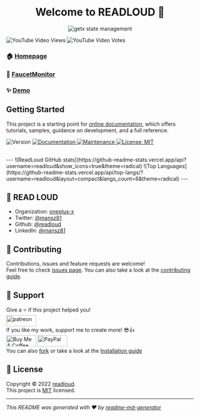 <h1 align="center">Welcome to READLOUD 👋</h1>
<p align="center">
  <img src="https://github.com/readloud/readloud.github.io/raw/main/src/assets/img/favicon.png" alt="getx state management" title="Screenshot">
</p>

![YouTube Video Views](https://img.shields.io/youtube/views/-FAiH638BHo?style=social) ![YouTube Video Votes](https://img.shields.io/youtube/likes/-FAiH638BHo?label=Likes&style=social) 
<br>

### 🏠 [Homepage](https://readloud.github.io/)
### 💱 [FaucetMonitor](https://readloud.github.io/faucetmonitor/)
### ✨ [Demo](https://readloud.github.io/osx)

## Getting Started

This project is a starting point for [online documentation](https://flutter.dev/docs), which offers tutorials, samples, guidance on development, and a full reference.
<p>
<img alt="Version" src="https://img.shields.io/badge/version-0.0.1-blue.svg?cacheSeconds=2592000"/>
<a href="https://mansz81.github.io/" target="_blank">
<img alt="Documentation" src="https://img.shields.io/badge/documentation-yes-brightgreen.svg" />
</a>
<a href="https://github.com/kefranabg/readme-md-generator/graphs/commit-activity" target="_blank">
<img alt="Maintenance" src="https://img.shields.io/badge/Maintained%3F-yes-green.svg" />
</a>
<a href="https://github.com/readloud/readloud/blob/master/LICENSE" target="_blank">
<img alt="License: MIT" src="https://img.shields.io/github/license/mansz81/mansz81" />
</a>
</p>
<br>
---
![ReadLoud GitHub stats](https://github-readme-stats.vercel.app/api?username=readloud&show_icons=true&theme=radical)
![Top Languages](https://github-readme-stats.vercel.app/api/top-langs/?username=readloud&layout=compact&langs_count=6&theme=radical)
---

## 👤 READ LOUD

* Organization: [oneplus-x](https://github.com/oneplus-x)
* Twitter: [@mansz81](https://twitter.com/mansz81)
* Github: [@readloud](https://github.com/readloud)
* LinkedIn: [@mansz81](https://linkedin.com/in/mansz81)

## 🤝 Contributing

Contributions, issues and feature requests are welcome!<br />Feel free to check [issues page](https://github.com/kefranabg/readme-md-generator/issues). You can also take a look at the [contributing guide](https://github.com/kefranabg/readme-md-generator/blob/master/CONTRIBUTING.md).

## 🥰 Support

Give a ⭐️ if this project helped you!<br>
<a href="https://www.patreon.com/mansz81">
<img src="https://c5.patreon.com/external/logo/become_a_patron_button@2x.png"  height="30px"  width="80" alt="patreon">
</a>
<br>
If you like my work, support me to create more! 😎👍<br>
<a href="https://www.buymeacoffee.com/forever812S" target="_blank"><img src="https://cdn.buymeacoffee.com/buttons/v2/default-yellow.png" height="30px"  width="80"  alt="Buy Me A Coffee"></a>
<a href="https://www.paypal.me/readloud" target="_blank"><img src="https://img.shields.io/badge/PayPal-00457C?style=for-the-badge&logo=paypal&logoColor=white" height="30px"  width="80" alt="PayPal"/> 
</a>
<br>
You can also [fork](https://github.com/readloud/readloud/fork) or take a look at the [Installation guide](https://github.com/readloud/readloud/blob/master/INSTALL.md)

## 📝 License

Copyright © 2022 [readloud](https://github.com/readloud).<br />
This project is [MIT](https://github.com/readloud/readloud/blob/master/LICENSE) licensed.

***
_This README was generated with ❤️ by [readme-md-generator](https://github.com/kefranabg/readme-md-generator)_
